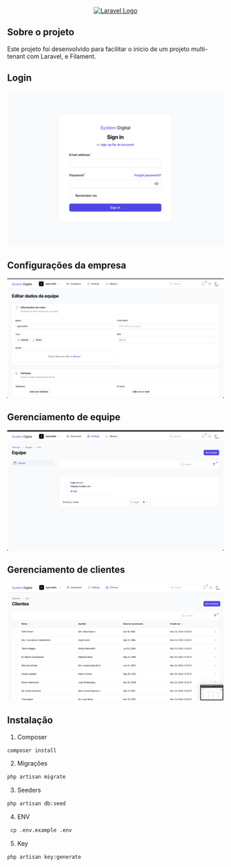 <p align="center">
    <a href="https://laravel.com" target="_blank">
        <img src="https://wsoft.dev.br/images/logo-branco.webp" width="400" alt="Laravel Logo">
    </a>
</p>

## Sobre o projeto

Este projeto foi desenvolvido para facilitar o inicio de um projeto multi-tenant com Laravel, e Filament.


## Login
![img_3.png](img_3.png)

## Configurações da empresa
![img.png](img.png)

## Gerenciamento de equipe
![img_1.png](img_1.png)

## Gerenciamento de clientes
![img_2.png](img_2.png)


## Instalação

1. Composer
```bash
composer install
```

2. Migrações
```bash
php artisan migrate
```

3. Seeders
```bash
php artisan db:seed
```

4. ENV
```bash
 cp .env.example .env
```

5. Key
```bash
php artisan key:generate
```
